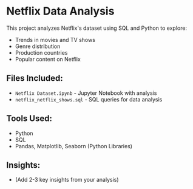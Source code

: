 # Netflix Data Analysis
This project analyzes Netflix's dataset using SQL and Python to explore:
- Trends in movies and TV shows
- Genre distribution
- Production countries
- Popular content on Netflix

## Files Included:
- `Netflix Dataset.ipynb` - Jupyter Notebook with analysis
- `netflix_netflix_shows.sql` - SQL queries for data analysis

## Tools Used:
- Python
- SQL
- Pandas, Matplotlib, Seaborn (Python Libraries)

## Insights:
- (Add 2-3 key insights from your analysis)
